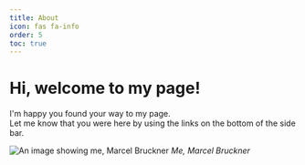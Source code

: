 ```yaml
---
title: About
icon: fas fa-info
order: 5
toc: true
---
```


# Hi, welcome to my page!

I'm happy you found your way to my page.  
Let me know that you were here by using the links on the bottom of the side bar.

![An image showing me, Marcel Bruckner](/me.jpg)
_Me, Marcel Bruckner_
